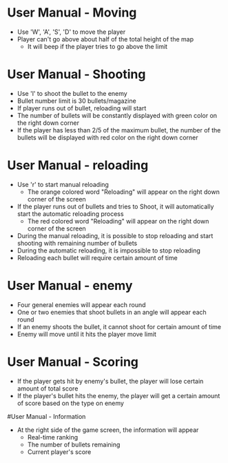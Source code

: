 # User Manual - Moving
  - Use 'W', 'A', 'S', 'D' to move the player
  - Player can't go above about half of the total height of the map
    - It will beep if the player tries to go above the limit

# User Manual - Shooting
  - Use 'l' to shoot the bullet to the enemy
  - Bullet number limit is 30 bullets/magazine
  - If player runs out of bullet, reloading will start
  - The number of bullets will be constantly displayed with green color on the right down corner
  - If the player has less than 2/5 of the maximum bullet, the number of the bullets will be displayed with red color on the right down corner

# User Manual - reloading
  - Use 'r' to start manual reloading
    - The orange colored word "Reloading" will appear on the right down corner of the screen
  - If the player runs out of bullets and tries to Shoot, it will automatically start the automatic reloading process
    - The red colored word "Reloading" will appear on the right down corner of the screen
  - During the manual reloading, it is possible to stop reloading and start shooting with remaining number of bullets
  - During the automatic reloading, it is impossible to stop reloading
  - Reloading each bullet will require certain amount of time

# User Manual - enemy
  - Four general enemies will appear each round
  - One or two enemies that shoot bullets in an angle will appear each round
  - If an enemy shoots the bullet, it cannot shoot for certain amount of time
  - Enemy will move until it hits the player move limit

# User Manual - Scoring
  - If the player gets hit by enemy's bullet, the player will lose certain amount of total score
  - If the player's bullet hits the enemy, the player will get a certain amount of score based on the type on enemy

#User Manual - Information
  - At the right side of the game screen, the information will appear
    - Real-time ranking
    - The number of bullets remaining
    - Current player's score
